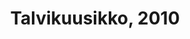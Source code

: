 ---
title: Talvikuusikko, 2010
layout: image
categories: [taulut]
box-image: taulut/Talvikuusikko-2010-kuutio.jpg
image: taulut/Talvikuusikko-2010.jpg
hide_title_on_box: true
lightbox_title: Talvikuusikko, 2010, myyty
---